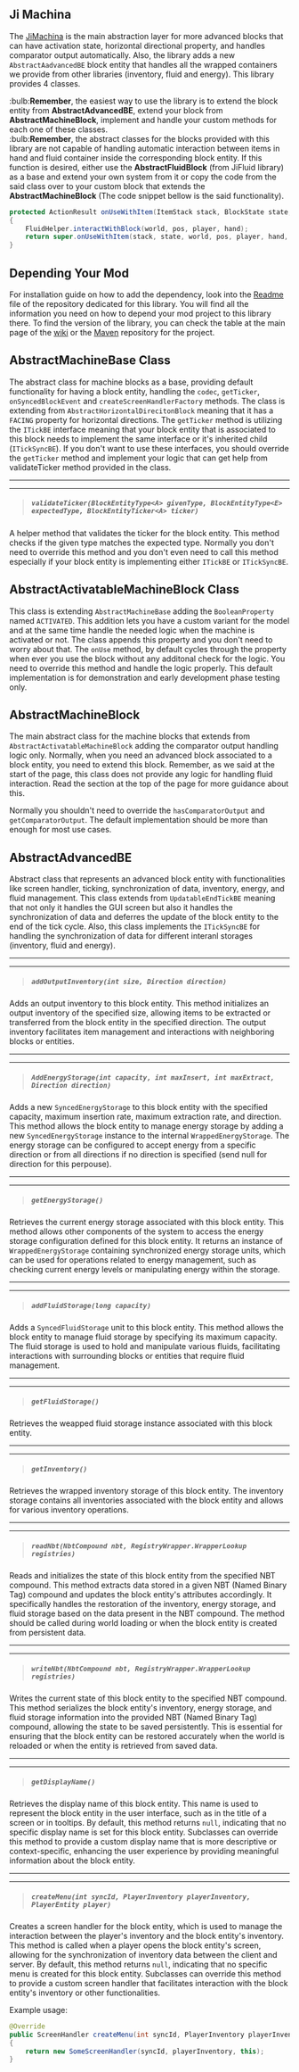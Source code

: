 ## Ji Machina

The [JiMachina](https://github.com/drkhodakarami/JiMachina) is the main abstraction layer for more advanced blocks that can have activation state, horizontal directional property, and handles comparator output automatically. Also, the library adds a new `AbstractAadvancedBE` block entity that handles all the wrapped containers we provide from other libraries (inventory, fluid and energy). This library provides 4 classes.

<div class="alert alert-dismissible alert-danger">
  :bulb:<strong>Remember</strong>, the easiest way to use the library is to extend the block entity from <strong>AbstractAdvancedBE</strong>, extend your block from <strong>AbstractMachineBlock</strong>, implement and handle your custom methods for each one of these classes.
</div>

<div class="alert alert-dismissible alert-danger">
  :bulb:<strong>Remember</strong>, the abstract classes for the blocks provided with this library are not capable of handling automatic interaction between items in hand and fluid container inside the corresponding block entity. If this function is desired, either use the <strong>AbstractFluidBlock</strong> (from JiFluid library) as a base and extend your own system from it or copy the code from the said class over to your custom block that extends the <strong>AbstractMachineBlock</strong> (The code snippet bellow is the said functionality).
</div>

```java
protected ActionResult onUseWithItem(ItemStack stack, BlockState state, World world, BlockPos pos, PlayerEntity player, Hand hand, BlockHitResult hit)
{
    FluidHelper.interactWithBlock(world, pos, player, hand);
    return super.onUseWithItem(stack, state, world, pos, player, hand, hit);
}
```

## Depending Your Mod

For installation guide on how to add the dependency, look into the [Readme](https://github.com/drkhodakarami/JiMachina) file of the repository dedicated for this library. You will find all the information you need on how to depend your mod project to this library there. To find the version of the library, you can check the table at the main page of the [wiki](https://drkhodakarami.github.io/) or the [Maven](https://repo.repsy.io/mvn/jiraiyah/jilibs/jiraiyah/machina/) repository for the project.

## AbstractMachineBase Class

The abstract class for machine blocks as a base, providing default functionality for having a block entity, handling the `codec`, `getTicker`, `onSyncedBlockEvent` and `createScreenHandlerFactory` methods. The class is extending from `AbstractHorizontalDirecitonBlock` meaning that it has a `FACING` property for horizontal directions. The `getTicker` method is utilizing the `ITickBE` interface meaning that your block entity that is associated to this block needs to implement the same interface or it's inherited child (`ITickSyncBE`). If you don't want to use these interfaces, you should override the `getTicker` method and implement your logic that can get help from validateTicker method provided in the class.

---
---
> ##### ***`validateTicker(BlockEntityType<A> givenType, BlockEntityType<E> expectedType, BlockEntityTicker<A> ticker)`***

A helper method that validates the ticker for the block entity. This method checks if the given type matches the expected type. Normally you don't need to override this method and you don't even need to call this method especially if your block entity is implementing either `ITickBE` or `ITickSyncBE`.

## AbstractActivatableMachineBlock Class

This class is extending `AbstractMachineBase` adding the `BooleanProperty` named `ACTIVATED`. This addition lets you have a custom variant for the model and at the same time handle the needed logic when the machine is activated or not. The class appends this property and you don't need to worry about that. The `onUse` method, by default cycles through the property when ever you use the block without any additonal check for the logic. You need to override this method and handle the logic properly. This default implementation is for demonstration and early development phase testing only.

## AbstractMachineBlock

The main abstract class for the machine blocks that extends from `AbstractActivatableMachineBlock` adding the comparator output handling logic only. Normally, when you need an advanced block associated to a block entity, you need to extend this block. Remember, as we said at the start of the page, this class does not provide any logic for handling fluid interaction. Read the section at the top of the page for more guidance about this.

Normally you shouldn't need to override the `hasComparatorOutput` and `getComparatorOutput`. The default implementation should be more than enough for most use cases.

## AbstractAdvancedBE

Abstract class that represents an advanced block entity with functionalities like screen handler, ticking, synchronization of data, inventory, energy, and fluid management. This class extends from `UpdatableEndTickBE` meaning that not only it handles the GUI screen but also it handles the synchronization of data and deferres the update of the block entity to the end of the tick cycle. Also, this class implements the `ITickSyncBE` for handling the synchronization of data for different interanl storages (inventory, fluid and energy).

---
---
> ##### ***`addOutputInventory(int size, Direction direction)`***

Adds an output inventory to this block entity. This method initializes an output inventory of the specified size, allowing items to be extracted or transferred from the block entity in the specified direction. The output inventory facilitates item management and interactions with neighboring blocks or entities.

---
---
> ##### ***`AddEnergyStorage(int capacity, int maxInsert, int maxExtract, Direction direction)`***

Adds a new `SyncedEnergyStorage` to this block entity with the specified capacity, maximum insertion rate, maximum extraction rate, and direction. This method allows the block entity to manage energy storage by adding a new `SyncedEnergyStorage` instance to the internal `WrappedEnergyStorage`. The energy storage can be configured to accept energy from a specific direction or from all directions if no direction is specified (send null for direction for this perpouse).

---
---
> ##### ***`getEnergyStorage()`***

Retrieves the current energy storage associated with this block entity. This method allows other components of the system to access the energy storage configuration defined for this block entity. It returns an instance of `WrappedEnergyStorage` containing synchronized energy storage units, which can be used for operations related to energy management, such as checking current energy levels or manipulating energy within the storage.

---
---
> ##### ***`addFluidStorage(long capacity)`***

Adds a `SyncedFluidStorage` unit to this block entity. This method allows the block entity to manage fluid storage by specifying its maximum capacity. The fluid storage is used to hold and manipulate various fluids, facilitating interactions with surrounding blocks or entities that require fluid management.

---
---
> ##### ***`getFluidStorage()`***

Retrieves the weapped fluid storage instance associated with this block entity.

---
---
> ##### ***`getInventory()`***

Retrieves the wrapped inventory storage of this block entity. The inventory storage contains all inventories associated with the block entity and allows for various inventory operations.

---
---
> ##### ***`readNbt(NbtCompound nbt, RegistryWrapper.WrapperLookup registries)`***

Reads and initializes the state of this block entity from the specified NBT compound. This method extracts data stored in a given NBT (Named Binary Tag) compound and updates the block entity's attributes accordingly. It specifically handles the restoration of the inventory, energy storage, and fluid storage based on the data present in the NBT compound. The method should be called during world loading or when the block entity is created from persistent data.

---
---
> ##### ***`writeNbt(NbtCompound nbt, RegistryWrapper.WrapperLookup registries)`***

Writes the current state of this block entity to the specified NBT compound. This method serializes the block entity's inventory, energy storage, and fluid storage information into the provided NBT (Named Binary Tag) compound, allowing the state to be saved persistently. This is essential for ensuring that the block entity can be restored accurately when the world is reloaded or when the entity is retrieved from saved data.

---
---
> ##### ***`getDisplayName()`***

Retrieves the display name of this block entity. This name is used to represent the block entity in the user interface, such as in the title of a screen or in tooltips. By default, this method returns `null`, indicating that no specific display name is set for this block entity. Subclasses can override this method to provide a custom display name that is more descriptive or context-specific, enhancing the user experience by providing meaningful information about the block entity.

---
---
> ##### ***`createMenu(int syncId, PlayerInventory playerInventory, PlayerEntity player)`***

Creates a screen handler for the block entity, which is used to manage the interaction between the player's inventory and the block entity's inventory. This method is called when a player opens the block entity's screen, allowing for the synchronization of inventory data between the client and server. By default, this method returns `null`, indicating that no specific menu is created for this block entity. Subclasses can override this method to provide a custom screen handler that facilitates interaction with the block entity's inventory or other functionalities.

Example usage:
```java
@Override
public ScreenHandler createMenu(int syncId, PlayerInventory playerInventory, PlayerEntity player)
{
    return new SomeScreenHandler(syncId, playerInventory, this);
}
```
